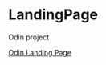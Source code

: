 # LandingPage
Odin project

[Odin Landing Page](https://muratyardimci.github.io/LandingPage/index.html)
